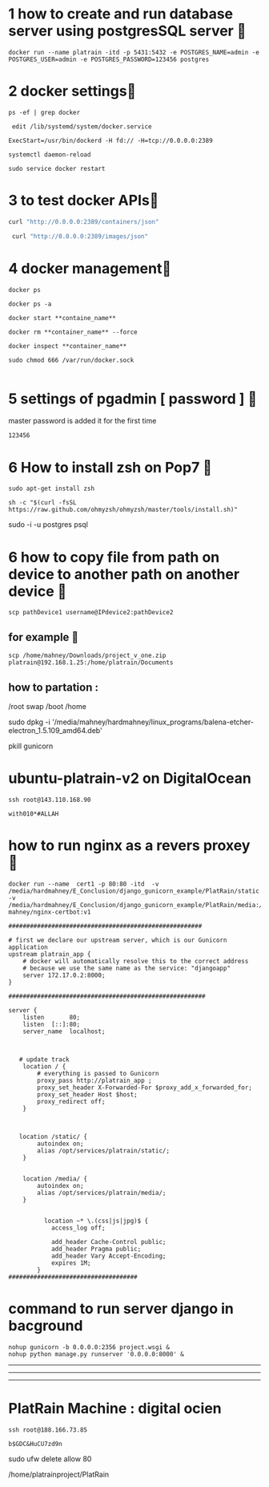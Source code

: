 
# 1 how to create and run database server using postgresSQL server 🚀
``` 
docker run --name platrain -itd -p 5431:5432 -e POSTGRES_NAME=admin -e POSTGRES_USER=admin -e POSTGRES_PASSWORD=123456 postgres
```
# 2 docker settings🚀 
``` 
ps -ef | grep docker
```
```
 edit /lib/systemd/system/docker.service
```
``` 
ExecStart=/usr/bin/dockerd -H fd:// -H=tcp://0.0.0.0:2389
```
```
systemctl daemon-reload
```
```
sudo service docker restart
```
# 3 to test docker APIs🚀
```cmd
curl "http://0.0.0.0:2389/containers/json"
```
```cmd
 curl "http://0.0.0.0:2389/images/json"  
```
# 4 docker  management🚀  
``` 
docker ps                             
``` 

```
docker ps -a                            
``` 

```
docker start **containe_name**       
``` 

```
docker rm **container_name** --force     
``` 

```
docker inspect **container_name**   
``` 
```
sudo chmod 666 /var/run/docker.sock  
```


``` 

```
# 5 settings of pgadmin **[ password ]** 🚀
master password is added it for the first time 
```
123456
```

# 6 How to install zsh on Pop7  🚀
```
sudo apt-get install zsh
```

```
sh -c "$(curl -fsSL https://raw.github.com/ohmyzsh/ohmyzsh/master/tools/install.sh)"
```


sudo -i -u postgres
psql

# 6 how to copy file from path on device to another path on another device   🚀
```
scp pathDevice1 username@IPdevice2:pathDevice2
```
## for example 🚀
```  
scp /home/mahney/Downloads/project_v_one.zip platrain@192.168.1.25:/home/platrain/Documents
```
## how to partation :
/root
swap
/boot
/home 

sudo dpkg -i  '/media/mahney/hardmahney/linux_programs/balena-etcher-electron_1.5.109_amd64.deb'


pkill gunicorn

# ubuntu-platrain-v2 on DigitalOcean 
```ssh
ssh root@143.110.168.90
```
```password
with010*#ALLAH
```



# how to run  nginx as a revers proxey 🔭

```
docker run --name  cert1 -p 80:80 -itd  -v  /media/hardmahney/E_Conclusion/django_gunicorn_example/PlatRain/static:/opt/services/platrain/static   -v  /media/hardmahney/E_Conclusion/django_gunicorn_example/PlatRain/media:/opt/services/platrain/media mahney/nginx-certbot:v1
```

```
######################################################

# first we declare our upstream server, which is our Gunicorn application
upstream platrain_app {
    # docker will automatically resolve this to the correct address
    # because we use the same name as the service: "djangoapp"
    server 172.17.0.2:8000;
}

#######################################################

server {
    listen       80;
    listen  [::]:80;
    server_name  localhost;



   # update track 
    location / {
        # everything is passed to Gunicorn
        proxy_pass http://platrain_app ;
        proxy_set_header X-Forwarded-For $proxy_add_x_forwarded_for;
        proxy_set_header Host $host;
        proxy_redirect off;
    }



   location /static/ {
        autoindex on;
        alias /opt/services/platrain/static/;
    }


    location /media/ {
        autoindex on;
        alias /opt/services/platrain/media/;
    }


          location ~* \.(css|js|jpg)$ {
            access_log off;
            
            add_header Cache-Control public;
            add_header Pragma public;
            add_header Vary Accept-Encoding;
            expires 1M;
        }
####################################
```

# command to run server django in bacground 

```
nohup gunicorn -b 0.0.0.0:2356 project.wsgi &
nohup python manage.py runserver '0.0.0.0:8000' &

```
------------
------------
------------     
# PlatRain Machine : digital ocien 
```
ssh root@188.166.73.85
```
```password
b$GDC&HuCU7zd9n
```

sudo ufw delete allow 80

/home/platrainproject/PlatRain 